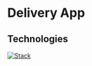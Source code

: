 # Delivery App
## Technologies
[![Stack](https://skillicons.dev/icons?i=javascript,react,redux,tailwindcss,expressjs,mongodb,mysql,sequelize&theme=dark&perline=9)](https://skillicons.dev)
